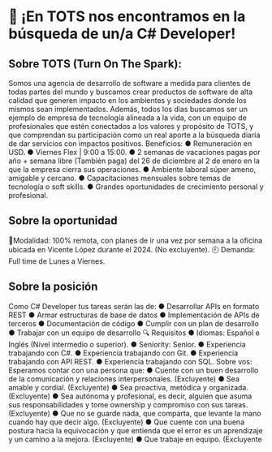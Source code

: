 # 📢 ¡En TOTS nos encontramos en la búsqueda de un/a C# Developer!

## Sobre TOTS (Turn On The Spark):

Somos una agencia de desarrollo de software a medida para clientes de todas partes del mundo y
buscamos crear productos de software de alta calidad que generen impacto en los ambientes y
sociedades donde los mismos sean implementados.
Además, todos los días buscamos ser un ejemplo de empresa de tecnología alineada a la vida, con
un equipo de profesionales que estén conectados a los valores y propósito de TOTS, y que
comprendan su participación como un real aporte a la búsqueda diaria de dar servicios con
impactos positivos.
Beneficios:
● Remuneración en USD.
● Viernes Flex | 9:00 a 15:00.
● 2 semanas de vacaciones pagas por año + semana libre (También paga) del 26 de
diciembre al 2 de enero en la que la empresa cierra sus operaciones.
● Ambiente laboral súper ameno, amigable y cercano.
● Capacitaciones mensuales sobre temas de tecnología o soft skills.
● Grandes oportunidades de crecimiento personal y profesional.

## Sobre la oportunidad

📍Modalidad: 100% remota, con planes de ir una vez por semana a la oficina ubicada en Vicente
López durante el 2024. (No excluyente).
🕘 Demanda: Full time de Lunes a Viernes.

## Sobre la posición

Como C# Developer tus tareas serán las de:
● Desarrollar APIs en formato REST
● Armar estructuras de base de datos
● Implementación de APIs de terceros
● Documentación de código
● Cumplir con un plan de desarrollo
● Trabajar con un equipo de desarrollo
🔍 Requisitos
● Idiomas: Español e Inglés (Nivel intermedio o superior).
● Seniority: Senior.
● Experiencia trabajando con C#.
● Experiencia trabajando con Git.
● Experiencia trabajando con API REST.
● Experiencia trabajando con SQL.
Sobre vos:
Esperamos contar con una persona que:
● Cuente con un buen desarrollo de la comunicación y relaciones interpersonales.
(Excluyente)
● Sea amable y cordial. (Excluyente)
● Sea proactiva, metódica y organizada. (Excluyente)
● Sea autónoma y profesional, es decir, alguien que asuma sus responsabilidades y tome
ownership y compromiso con sus tareas. (Excluyente)
● Que no se guarde nada, que comparta, que levante la mano cuando hay que decir algo.
(Excluyente)
● Que cuente con una buena postura hacia la equivocación y que entienda que el error es un
aprendizaje y un camino a la mejora. (Excluyente)
● Que trabaje en equipo. (Excluyente
